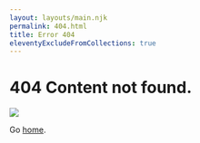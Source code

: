 ```yaml
---
layout: layouts/main.njk
permalink: 404.html
title: Error 404
eleventyExcludeFromCollections: true
---
```

# 404 Content not found.

<img src="{{ '/img/catbgrnd2.png' | url }}">

Go <a href="{{ '/' | url }}">home</a>.

